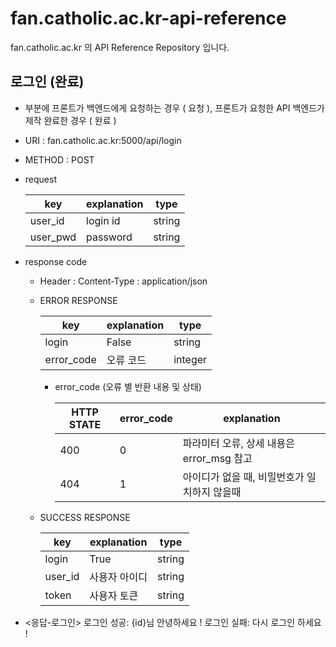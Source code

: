 # fan.catholic.ac.kr-api-reference
fan.catholic.ac.kr 의 API Reference Repository 입니다.

## 로그인 (완료)
-  부분에 프론트가 백엔드에게 요청하는 경우 ( 요청 ), 프론트가 요청한 API 백엔드가 제작 완료한 경우 ( 완료 )
- URI : fan.catholic.ac.kr:5000/api/login
- METHOD : POST
- request

    | key | explanation | type |
    |--- |--- |--- |
    | user_id | login id | string |
    | user_pwd | password | string |

- response code
    - Header :
        Content-Type : application/json
    - ERROR RESPONSE
    
        |    key   | explanation |   type  |
        | -------- | ----------- |-------- | 
        | login | False  | string  |
        |error_code| 오류 코드     | integer |
        
        - error_code (오류 별 반환 내용 및 상태)
        
            | HTTP STATE | error_code | explanation |
            |----------- | ---------- | ----------- |
            | 400 |0| 파라미터 오류, 상세 내용은 error_msg 참고 |
            | 404 |1| 아이디가 없을 때, 비밀번호가 일치하지 않을때 |
    
    - SUCCESS RESPONSE
    
        | key | explanation | type |
        |--- |--- |--- |
        | login | True | string |
        | user_id | 사용자 아이디 | string |
        | token | 사용자 토큰 | string |
        
 - <응답-로그인> 로그인 성공: {id}님 안녕하세요 ! 로그인 실패: 다시 로그인 하세요 !

